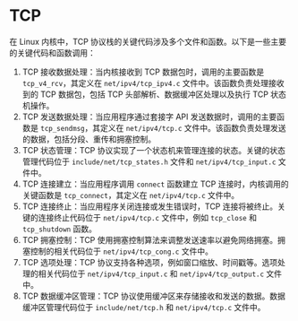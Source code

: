 # TCP

在 Linux 内核中，TCP 协议栈的关键代码涉及多个文件和函数。以下是一些主要的关键代码和函数调用：

1. TCP 接收数据处理：当内核接收到 TCP 数据包时，调用的主要函数是 `tcp_v4_rcv`，其定义在 `net/ipv4/tcp_ipv4.c` 文件中。该函数负责处理接收到的 TCP 数据包，包括 TCP 头部解析、数据缓冲区处理以及执行 TCP 状态机操作。  
2. TCP 发送数据处理：当应用程序通过套接字 API 发送数据时，调用的主要函数是 `tcp_sendmsg`，其定义在 `net/ipv4/tcp.c` 文件中。该函数负责处理发送的数据，包括分段、重传和拥塞控制。
3. TCP 状态管理：TCP 协议实现了一个状态机来管理连接的状态。关键的状态管理代码位于 `include/net/tcp_states.h` 文件和 `net/ipv4/tcp_input.c` 文件中。
4. TCP 连接建立：当应用程序调用 `connect` 函数建立 TCP 连接时，内核调用的关键函数是 `tcp_connect`，其定义在 `net/ipv4/tcp.c` 文件中。
5. TCP 连接终止：当应用程序关闭连接或发生错误时，TCP 连接将被终止。关键的连接终止代码位于 `net/ipv4/tcp.c` 文件中，例如 `tcp_close` 和 `tcp_shutdown` 函数。
6. TCP 拥塞控制：TCP 使用拥塞控制算法来调整发送速率以避免网络拥塞。拥塞控制的相关代码位于 `net/ipv4/tcp_cong.c` 文件中。
7. TCP 选项处理：TCP 协议支持各种选项，例如窗口缩放、时间戳等。选项处理的相关代码位于 `net/ipv4/tcp_input.c` 和 `net/ipv4/tcp_output.c` 文件中。
8. TCP 数据缓冲区管理：TCP 协议使用缓冲区来存储接收和发送的数据。数据缓冲区管理代码位于 `include/net/tcp.h` 和 `net/ipv4/tcp.c` 文件中。